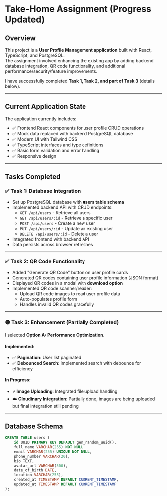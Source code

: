 # Take-Home Assignment (Progress Updated)

## Overview
This project is a **User Profile Management application** built with React, TypeScript, and PostgreSQL.  
The assignment involved enhancing the existing app by adding backend database integration, QR code functionality, and additional performance/security/feature improvements.  

I have successfully completed **Task 1, Task 2, and part of Task 3** (details below).

---

## Current Application State
The application currently includes:
- ✅ Frontend React components for user profile CRUD operations  
- ✅ Mock data replaced with backend PostgreSQL database  
- ✅ Modern UI with Tailwind CSS  
- ✅ TypeScript interfaces and type definitions  
- ✅ Basic form validation and error handling  
- ✅ Responsive design  

---

## Tasks Completed

### ✅ Task 1: Database Integration
- Set up PostgreSQL database with **users table schema**  
- Implemented backend API with CRUD endpoints:  
  - `GET /api/users` - Retrieve all users  
  - `GET /api/users/:id` - Retrieve a specific user  
  - `POST /api/users` - Create a new user  
  - `PUT /api/users/:id` - Update an existing user  
  - `DELETE /api/users/:id` - Delete a user  
- Integrated frontend with backend API  
- Data persists across browser refreshes  

---

### ✅ Task 2: QR Code Functionality
- Added "Generate QR Code" button on user profile cards  
- Generated QR codes containing user profile information (JSON format)  
- Displayed QR codes in a modal with **download option**  
- Implemented QR code scanner/reader:  
  - Upload QR code images to read user profile data  
  - Auto-populates profile form  
  - Handles invalid QR codes gracefully  

---

### 🟡 Task 3: Enhancement (Partially Completed)
I selected **Option A: Performance Optimization**.  

#### Implemented:
- ✅ **Pagination**: User list paginated  
- ✅ **Debounced Search**: Implemented search with debounce for efficiency  

#### In Progress:
- ⚡ **Image Uploading**: Integrated file upload handling  
- ☁️ **Cloudinary Integration**: Partially done, images are being uploaded but final integration still pending  

---

## Database Schema
```sql
CREATE TABLE users (
    id UUID PRIMARY KEY DEFAULT gen_random_uuid(),
    full_name VARCHAR(255) NOT NULL,
    email VARCHAR(255) UNIQUE NOT NULL,
    phone_number VARCHAR(20),
    bio TEXT,
    avatar_url VARCHAR(500),
    date_of_birth DATE,
    location VARCHAR(255),
    created_at TIMESTAMP DEFAULT CURRENT_TIMESTAMP,
    updated_at TIMESTAMP DEFAULT CURRENT_TIMESTAMP
);
